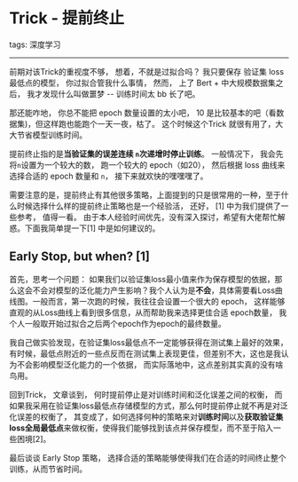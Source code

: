 # Trick - 提前终止

tags: 深度学习

---

前期对该Trick的重视度不够， 想着，不就是过拟合吗？ 我只要保存 验证集 loss 最低点的模型， 你过拟合管我什么事情， 然而， 上了 Bert + 中大规模数据集之后， 我才发现什么叫做噩梦 -- 训练时间太 bb 长了吧。 

那还能咋地， 你总不能把 epoch 数量设置的太小吧， 10 是比较基本的吧（看数据集)，但这样跑也能跑个一天一夜，枯了。 这个时候这个Trick 就很有用了，大大节省模型训练时间。

提前终止指的是**当验证集的误差连续 `n`次递增时停止训练**。 一般情况下， 我会先将`n`设置为一个较大的数， 跑一个较大的 epoch（如20）， 然后根据 loss 曲线来选择合适的 epoch 数量和 `n`， 接下来就欢快的嘿嘿嘿了。

需要注意的是，提前终止有其他很多策略，上面提到的只是很常用的一种，至于什么时候选择什么样的提前终止策略也是一个经验活， 还好， [1] 中为我们提供了一些参考， 值得一看。 由于本人经验时间优先，没有深入探讨，希望有大佬帮忙解惑。下面我简单提一下[1] 中是如何建议的。

## Early Stop, but when? [1]

首先，思考一个问题： 如果我们以验证集loss最小值来作为保存模型的依据，那么这会不会对模型的泛化能力产生影响？我个人认为是**不会**，具体需要看Loss曲线图。一般而言，第一次跑的时候，我往往会设置一个很大的 epoch， 这样能够直观的从Loss曲线上看到很多信息，从而帮助我来选择更佳合适 epoch数量， 我个人一般取开始过拟合之后两个epoch作为epoch的最终数量。

我自己做实验发现，在验证集loss最低点不一定能够获得在测试集上最好的效果，有时候，最低点附近的一些点反而在测试集上表现更佳，但差别不大，这也是我认为不会影响模型泛化能力的一个依据， 而实际落地中，这点差别其实真的没有啥鸟用。

回到Trick， 文章谈到， 何时提前停止是对训练时间和泛化误差之间的权衡， 而如果我采用在验证集loss最低点存储模型的方式，那么何时提前停止就不再是对泛化误差的权衡了， 其变成了，如何选择何种的策略来对**训练时间**以及**获取验证集loss全局最低点**来做权衡，使得我们能够找到该点并保存模型，而不至于陷入一些困境[2]。

最后谈谈 Early Stop 策略， 选择合适的策略能够使得我们在合适的时间终止整个训练，从而节省时间。


